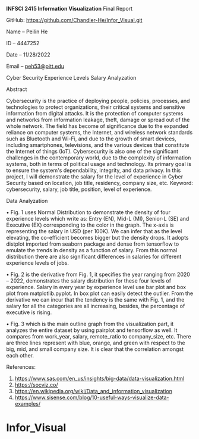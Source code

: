 **INFSCI 2415 Information Visualization**
Final Report

GitHub: https://github.com/Chandler-He/Infor_Visual.git

Name – Peilin He

ID – 4447252

Date – 11/28/2022

Email – peh53@pitt.edu

Cyber Security Experience Levels Salary Analyzation

Abstract

Cybersecurity is the practice of deploying people, policies, processes, and technologies to protect organizations, their critical systems and sensitive information from digital attacks. It is the protection of computer systems and networks from information leakage, theft, damage or spread out of the whole network. The field has become of significance due to the expanded reliance on computer systems, the Internet, and wireless network standards such as Bluetooth and Wi-Fi, and due to the growth of smart devices, including smartphones, televisions, and the various devices that constitute the Internet of things (IoT). Cybersecurity is also one of the significant challenges in the contemporary world, due to the complexity of information systems, both in terms of political usage and technology. Its primary goal is to ensure the system's dependability, integrity, and data privacy. In this project, I will demonstrate the salary for the level of experience in Cyber Security based on location, job title, residency, company size, etc.
Keyword: cybersecurity, salary, job title, position, level of experience.



Data Analyzation

•	Fig. 1 uses Normal Distribution to demonstrate the density of four experience levels which write as: Entry (EN), Mid-L (MI), Senior-L (SE) and Executive (EX) corresponding to the color in the graph. The x-axis is representing the salary in USD (per 100K). We can infer that as the level elevating, the co-efficient becomes bigger but the density drops. It adopts distplot imported from seaborn package and dense from tensorflow to emulate the trends in density as a function of salary. From this normal distribution there are also significant differences in salaries for different experience levels of jobs.

•	Fig. 2 is the derivative from Fig. 1, it specifies the year ranging from 2020 – 2022, demonstrates the salary distribution for these four levels of experience. Salary in every year by experience level use bar plot and box plot from matplotlib.pyplot. In box plot can easily detect the outlier. From the derivative we can incur that the tendency is the same with Fig. 1, and the salary for all the categories are all increasing, besides, the percentage of executive is rising.

•	Fig. 3 which is the main outline graph from the visualization part, it analyzes the entire dataset by using pairplot and tensorflow as well. It compares from work_year, salary, remote_ratio to company_size, etc. There are three lines represent with blue, orange, and green with respect to the big, mid, and small company size. It is clear that the correlation amongst each other.



References:
1.	https://www.sas.com/en_us/insights/big-data/data-visualization.html
2.	https://socviz.co/
3.	https://en.wikipedia.org/wiki/Data_and_information_visualization
4.	https://www.sisense.com/blog/10-useful-ways-visualize-data-examples/

# Infor_Visual
